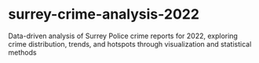 # surrey-crime-analysis-2022
Data-driven analysis of Surrey Police crime reports for 2022, exploring crime distribution, trends, and hotspots through visualization and statistical methods
